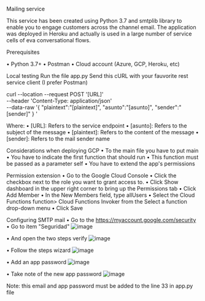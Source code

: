 Mailing service

This service has been created using Python 3.7 and smtplib library to enable you to engage customers across the channel email.
The application was deployed in Heroku and actually is used in a large number of service cells of eva conversational flows.

Prerequisites

•	Python 3.7+
•	Postman
•	Cloud account (Azure, GCP, Heroku, etc)

Local testing
Run the file app.py 
Send this cURL with your fauvorite rest service client (I prefer Postman)

curl --location --request POST '[URL]' \
--header 'Content-Type: application/json' \
--data-raw '{
    "plaintext":"[plaintext]",
    "asunto":"[asunto]",
    "sender":"[sender]"
}
'

Where:
•	[URL]: Refers to the service endpoint
•	[asunto]: Refers to the subject of the message
•	[plaintext]: Refers to the content of the message
•	[sender]: Refers to the mail sender name

Considerations when deploying GCP
•	To the main file you have to put main
•	You have to indicate the first function that should run
•	This function must be passed as a parameter self
•	You have to extend the app's permissions

Permission extension
•	Go to the Google Cloud Console
•	Click the checkbox next to the role you want to grant access to.
•	Click Show dashboard in the upper right corner to bring up the Permissions tab
•	Click Add Member
•	In the New Members field, type allUsers
•	Select the Cloud Functions function> Cloud Functions Invoker from the Select a function drop-down menu
•	Click Save

Configuring SMTP mail
•	Go to the https://myaccount.google.com/security
•	Go to item "Seguridad"
![image](https://user-images.githubusercontent.com/68356488/113006532-d78f4e80-914b-11eb-9eea-a9b6e4e10ac8.png)

•	And open the two steps verify
![image](https://user-images.githubusercontent.com/68356488/113007416-951a4180-914c-11eb-989b-652d854f6709.png)

•	Follow the steps wizard
![image](https://user-images.githubusercontent.com/68356488/113007592-ba0eb480-914c-11eb-9545-d6d4dacbfb7e.png)

•	Add an app password
![image](https://user-images.githubusercontent.com/68356488/113008362-589b1580-914d-11eb-89b0-be106e1debf7.png)

•	Take note of the new app password
![image](https://user-images.githubusercontent.com/68356488/113008491-75cfe400-914d-11eb-873d-138f20f115ff.png)

Note: this email and app password must be added to the line 33 in app.py file


